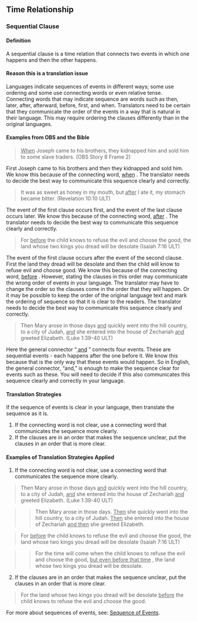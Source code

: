 ## Time Relationship

### Sequential Clause

#### Definition

A sequential clause is a time relation that connects two events in which one happens and then the other happens.

#### Reason this is a translation issue

Languages indicate sequences of events in different ways; some use ordering and some use connecting words or even relative tense. Connecting words that may indicate sequence are words such as then, later, after, afterward, before, first, and when. Translators need to be certain that they communicate the order of the events in a way that is natural in their language. This may require ordering the clauses differently than in the original languages.

#### Examples from OBS and the Bible

> <u> When</u> Joseph came to his brothers, they kidnapped him and sold him to some slave traders. (OBS Story 8 Frame 2)
 
First Joseph came to his brothers and then they kidnapped and sold him. We know this because of the connecting word, <u> when</u> . The translator needs to decide the best way to communicate this sequence clearly and correctly.

> It was as sweet as honey in my mouth, but <u> after</u> I ate it, my stomach became bitter. (Revelation 10:10 ULT)

The event of the first clause occurs first, and the event of the last clause occurs later. We know this because of the connecting word, <u> after</u> . The translator needs to decide the best way to communicate this sequence clearly and correctly.

> For <u> before</u> the child knows to refuse the evil and choose the good, the land whose two kings you dread will be desolate (Isaiah 7:16 ULT)  

The event of the first clause occurs after the event of the second clause. First the land they dread will be desolate and then the child will know to refuse evil and choose good. We know this because of the connecting word, <u> before</u> . However, stating the clauses in this order may communicate the wrong order of events in your language. The translator may have to change the order so the clauses come in the order that they will happen. Or it may be possible to keep the order of the original language text and mark the ordering of sequence so that it is clear to the readers. The translator needs to decide the best way to communicate this sequence clearly and correctly.

> Then Mary arose in those days <u> and</u> quickly went into the hill country, to a city of Judah, <u> and</u> she entered into the house of Zechariah <u> and</u> greeted Elizabeth. (Luke 1:39-40 ULT)

Here the general connector “<u> and</u> ” connects four events. These are sequential events - each happens after the one before it. We know this because that is the only way that these events would happen. So in English, the general connector, “and,” is enough to make the sequence clear for events such as these. You will need to decide if this also communicates this sequence clearly and correctly in your language.

#### Translation Strategies

If the sequence of events is clear in your language, then translate the sequence as it is.

1. If the connecting word is not clear, use a connecting word that communicates the sequence more clearly.
2. If the clauses are in an order that makes the sequence unclear, put the clauses in an order that is more clear. 

#### Examples of Translation Strategies Applied

1. If the connecting word is not clear, use a connecting word that communicates the sequence more clearly.

> Then Mary arose in those days <u> and</u> quickly went into the hill country, to a city of Judah, <u> and</u> she entered into the house of Zechariah <u> and</u> greeted Elizabeth. (Luke 1:39-40 ULT)

>> Then Mary arose in those days. <u> Then</u> she quickly went into the hill country, to a city of Judah. <u> Then</u> she entered into the house of Zechariah <u> and then</u> she greeted Elizabeth. 

> For <u> before</u> the child knows to refuse the evil and choose the good, the land whose two kings you dread will be desolate (Isaiah 7:16 ULT)  

>> For the time will come when the child knows to refuse the evil and choose the good, <u> but even before that time</u> , the land whose two kings you dread will be desolate.

2. If the clauses are in an order that makes the sequence unclear, put the clauses in an order that is more clear.

> For the land whose two kings you dread will be desolate <u> before</u> the child knows to refuse the evil and choose the good.

For more about sequences of events, see: [Sequence of Events](../figs-events/01.md).

